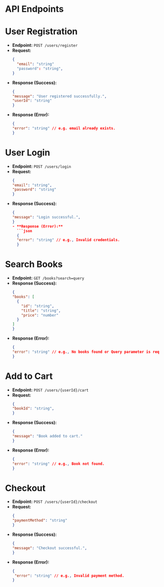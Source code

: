 # API Endpoints

# User Registration
- **Endpoint:** `POST /users/register`
- **Request:**
  ```json
  {
    "email": "string"
    "password": "string",
  }
- **Response (Success):**
  ```json
  {
  "message": "User registered successfully.",
  "userId": "string"
  }
- **Response (Error):**
  ```json
  {
  "error": "string" // e.g. email already exists.
  }

# User Login
- **Endpoint:** `POST /users/login`
- **Request:**
  ```json
  {
  "email": "string",  
  "password": "string"   
  }
- **Response (Success):**
  ```json
  {
  "message": "Login successful.",  
  }
  - **Response (Error):**
    ```json
    {
    "error": "string" // e.g., Invalid credentials.
    }

# Search Books
- **Endpoint:** `GET /books?search=query`
- **Response (Success):**
  ```json
  {
  "books": [
    {
      "id": "string",    
      "title": "string",  
      "price": "number"   
    }
  ]
  }
- **Response (Error):**
  ```json
  {
  "error": "string" // e.g., No books found or Query parameter is required
  }

# Add to Cart
- **Endpoint:** `POST /users/{userId}/cart`
- **Request:**
  ```json
  {
  "bookId": "string",
  }
  
- **Response (Success):**
  ```json
  {
  "message": "Book added to cart."
  }
- **Response (Error):**
  ```json
  {
  "error": "string" // e.g., Book not found.
  }

# Checkout
- **Endpoint:** `POST /users/{userId}/checkout`
- **Request:**
  ```json
  {
  "paymentMethod": "string"
  }

- **Response (Success):**
  ```json
  {
  "message": "Checkout successful.",
  }
- **Response (Error):**
  ```json
  {
   "error": "string" // e.g., Invalid payment method.
  }
  

